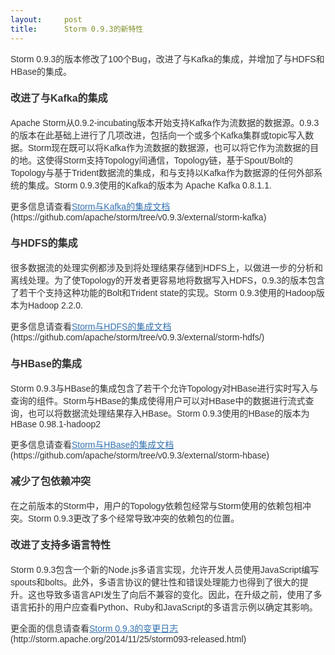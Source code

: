 ```yaml
---
layout:     post
title:      Storm 0.9.3的新特性
---
```

<div id="article_content" class="article_content clearfix csdn-tracking-statistics" data-pid="blog" data-mod="popu_307" data-dsm="post">
								            <link rel="stylesheet" href="https://csdnimg.cn/release/phoenix/template/css/ck_htmledit_views-f76675cdea.css">
						<div class="htmledit_views" id="content_views">
                
<p style="color:rgb(51,51,51);font-family:Arial, sans-serif;font-size:14px;">
</p>
<p style="color:rgb(51,51,51);font-family:Arial, sans-serif;font-size:14px;">
Storm 0.9.3的版本修改了100个Bug，改进了与Kafka的集成，并增加了与HDFS和HBase的集成。</p>
<h3 id="Storm0.9.3的新特性-改进了与Kafka的集成" style="color:rgb(51,51,51);font-size:16px;line-height:1.5;font-family:Arial, sans-serif;">
改进了与Kafka的集成</h3>
<p style="color:rgb(51,51,51);font-family:Arial, sans-serif;font-size:14px;">
Apache Storm从0.9.2-incubating版本开始支持Kafka作为流数据的数据源。0.9.3的版本在此基础上进行了几项改进，包括向一个或多个Kafka集群或topic写入数据。Storm现在既可以将Kafka作为流数据的数据源，也可以将它作为流数据的目的地。这使得Storm支持Topology间通信，Topology链，基于Spout/Bolt的Topology与基于Trident数据流的集成，和与支持以Kafka作为数据源的任何外部系统的集成。Storm 0.9.3使用的Kafka的版本为
 Apache Kafka 0.8.1.1.</p>
<p style="color:rgb(51,51,51);font-family:Arial, sans-serif;font-size:14px;">
更多信息请查看<a class="external-link" href="https://github.com/apache/storm/tree/v0.9.3/external/storm-kafka" rel="nofollow" style="color:rgb(53,114,176);">Storm与Kafka的集成文档</a>(https://github.com/apache/storm/tree/v0.9.3/external/storm-kafka)</p>
<h3 id="Storm0.9.3的新特性-与HDFS的集成" style="color:rgb(51,51,51);font-size:16px;line-height:1.5;font-family:Arial, sans-serif;">
与HDFS的集成</h3>
<p style="color:rgb(51,51,51);font-family:Arial, sans-serif;font-size:14px;">
很多数据流的处理实例都涉及到将处理结果存储到HDFS上，以做进一步的分析和离线处理。为了使Topology的开发者更容易地将数据写入HDFS，0.9.3的版本包含了若干个支持这种功能的Bolt和Trident state的实现。Storm 0.9.3使用的Hadoop版本为Hadoop 2.2.0.</p>
<p style="color:rgb(51,51,51);font-family:Arial, sans-serif;font-size:14px;">
更多信息请查看<a class="external-link" href="https://github.com/apache/storm/tree/v0.9.3/external/storm-hdfs/" rel="nofollow" style="color:rgb(53,114,176);">Storm与HDFS的集成文档</a>(https://github.com/apache/storm/tree/v0.9.3/external/storm-hdfs/)</p>
<h3 id="Storm0.9.3的新特性-与HBase的集成" style="color:rgb(51,51,51);font-size:16px;line-height:1.5;font-family:Arial, sans-serif;">
与HBase的集成</h3>
<p style="color:rgb(51,51,51);font-family:Arial, sans-serif;font-size:14px;">
Storm 0.9.3与HBase的集成包含了若干个允许Topology对HBase进行实时写入与查询的组件。Storm与HBase的集成使得用户可以对HBase中的数据进行流式查询，也可以将数据流处理结果存入HBase。Storm 0.9.3使用的HBase的版本为HBase 0.98.1-hadoop2</p>
<p style="color:rgb(51,51,51);font-family:Arial, sans-serif;font-size:14px;">
更多信息请查看<a class="external-link" href="https://github.com/apache/storm/tree/v0.9.3/external/storm-hbase" rel="nofollow" style="color:rgb(53,114,176);">Storm与HBase的集成文档</a>(https://github.com/apache/storm/tree/v0.9.3/external/storm-hbase)</p>
<h3 id="Storm0.9.3的新特性-减少了包依赖冲突" style="color:rgb(51,51,51);font-size:16px;line-height:1.5;font-family:Arial, sans-serif;">
减少了包依赖冲突</h3>
<p style="color:rgb(51,51,51);font-family:Arial, sans-serif;font-size:14px;">
在之前版本的Storm中，用户的Topology依赖包经常与Storm使用的依赖包相冲突。Storm 0.9.3更改了多个经常导致冲突的依赖包的位置。</p>
<p style="color:rgb(51,51,51);font-family:Arial, sans-serif;font-size:14px;">
</p>
<h3 id="Storm0.9.3的新特性-改进了支持多语言特性" style="color:rgb(51,51,51);font-size:16px;line-height:1.5;font-family:Arial, sans-serif;">
改进了支持多语言特性</h3>
<p></p>
<p style="color:rgb(51,51,51);font-family:Arial, sans-serif;font-size:14px;">
Storm 0.9.3包含一个新的Node.js多语言实现，允许开发人员使用JavaScript编写spouts和bolts。此外，多语言协议的健壮性和错误处理能力也得到了很大的提升。这也导致多语言API发生了向后不兼容的变化。因此，在升级之前，使用了多语言拓扑的用户应查看Python、Ruby和JavaScript的多语言示例以确定其影响。</p>
<p style="color:rgb(51,51,51);font-family:Arial, sans-serif;font-size:14px;">
更全面的信息请查看<a class="external-link" href="http://storm.apache.org/2014/11/25/storm093-released.html" rel="nofollow" style="color:rgb(53,114,176);">Storm 0.9.3的变更日志</a>(http://storm.apache.org/2014/11/25/storm093-released.html)</p>
<br>            </div>
                </div>